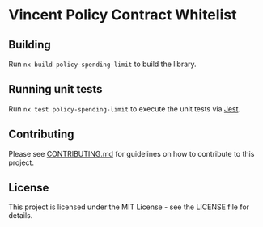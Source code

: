 # Vincent Policy Contract Whitelist

## Building

Run `nx build policy-spending-limit` to build the library.

## Running unit tests

Run `nx test policy-spending-limit` to execute the unit tests via [Jest](https://jestjs.io).

## Contributing

Please see [CONTRIBUTING.md](./CONTRIBUTING.md) for guidelines on how to contribute to this project.

## License

This project is licensed under the MIT License - see the LICENSE file for details.
